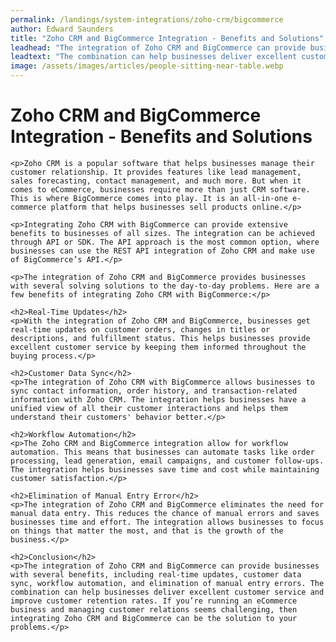 ```yaml
---
permalink: /landings/system-integrations/zoho-crm/bigcommerce
author: Edward Saunders
title: "Zoho CRM and BigCommerce Integration - Benefits and Solutions"
leadhead: "The integration of Zoho CRM and BigCommerce can provide businesses with several benefits, including real-time updates, customer data sync, workflow automation, and elimination of manual entry errors"
leadtext: "The combination can help businesses deliver excellent customer service and improve customer retention rates. If you’re running an eCommerce business and managing customer relations seems challenging, then integrating Zoho CRM and BigCommerce can be the solution to your problems."
image: /assets/images/articles/people-sitting-near-table.webp
---
```

<div class="arttext">	<h1>Zoho CRM and BigCommerce Integration - Benefits and Solutions</h1>

	<p>Zoho CRM is a popular software that helps businesses manage their customer relationship. It provides features like lead management, sales forecasting, contact management, and much more. But when it comes to eCommerce, businesses require more than just CRM software. This is where BigCommerce comes into play. It is an all-in-one e-commerce platform that helps businesses sell products online.</p>

	<p>Integrating Zoho CRM with BigCommerce can provide extensive benefits to businesses of all sizes. The integration can be achieved through API or SDK. The API approach is the most common option, where businesses can use the REST API integration of Zoho CRM and make use of BigCommerce’s API.</p>

	<p>The integration of Zoho CRM and BigCommerce provides businesses with several solving solutions to the day-to-day problems. Here are a few benefits of integrating Zoho CRM with BigCommerce:</p>

	<h2>Real-Time Updates</h2>
	<p>With the integration of Zoho CRM and BigCommerce, businesses get real-time updates on customer orders, changes in titles or descriptions, and fulfillment status. This helps businesses provide excellent customer service by keeping them informed throughout the buying process.</p>

	<h2>Customer Data Sync</h2>
	<p>The integration of Zoho CRM with BigCommerce allows businesses to sync contact information, order history, and transaction-related information with Zoho CRM. The integration helps businesses have a unified view of all their customer interactions and helps them understand their customers' behavior better.</p>

	<h2>Workflow Automation</h2>
	<p>The Zoho CRM and BigCommerce integration allow for workflow automation. This means that businesses can automate tasks like order processing, lead generation, email campaigns, and customer follow-ups. The integration helps businesses save time and cost while maintaining customer satisfaction.</p>

	<h2>Elimination of Manual Entry Error</h2>
	<p>The integration of Zoho CRM and BigCommerce eliminates the need for manual data entry. This reduces the chance of manual errors and saves businesses time and effort. The integration allows businesses to focus on things that matter the most, and that is the growth of the business.</p>

	<h2>Conclusion</h2>
	<p>The integration of Zoho CRM and BigCommerce can provide businesses with several benefits, including real-time updates, customer data sync, workflow automation, and elimination of manual entry errors. The combination can help businesses deliver excellent customer service and improve customer retention rates. If you’re running an eCommerce business and managing customer relations seems challenging, then integrating Zoho CRM and BigCommerce can be the solution to your problems.</p>
	
</div>